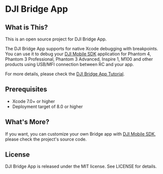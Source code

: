 # DJI Bridge App

## What is This?

This is an open source project for DJI Bridge App. 

The DJI Bridge App supports for native Xcode debugging with breakpoints. You can use it to debug your [DJI Mobile SDK](https://github.com/dji-sdk/Mobile-SDK-iOS) application for Phantom 4, Phantom 3 Professional, Phantom 3 Advanced, Inspire 1, M100 and other products using USB/MFI connection between RC and your app. 

For more details, please check the [DJI Bridge App Tutorial](https://github.com/DJI-Mobile-SDK/DJIBridgeAppDemo).

## Prerequisites

- Xcode 7.0+ or higher
- Deployment target of 8.0 or higher

## What's More?

If you want, you can customize your own Bridge app with [DJI Mobile SDK](https://github.com/dji-sdk/Mobile-SDK-iOS), please check the project's source code.


## License

DJI Bridge App is released under the MIT license. See LICENSE for details.
